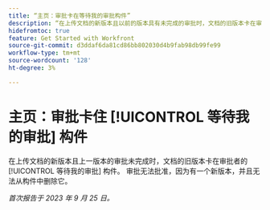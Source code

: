 ```yaml
---
title: “主页：审批卡在等待我的审批构件”
description: “在上传文档的新版本且以前的版本具有未完成的审批时，文档的旧版本卡在审批者的等待我的审批构件上。 审批无法批准，因为有一个新版本，并且无法从构件中删除它。”
hidefromtoc: true
feature: Get Started with Workfront
source-git-commit: d3ddaf6da81cd86bb802030d4b9fab98db99fe99
workflow-type: tm+mt
source-wordcount: '128'
ht-degree: 3%

---
```



# 主页：审批卡住 [!UICONTROL 等待我的审批] 构件

<!--on WF and WFP TOCs-->

在上传文档的新版本且上一版本的审批未完成时，文档的旧版本卡在审批者的 [!UICONTROL 等待我的审批] 构件。 审批无法批准，因为有一个新版本，并且无法从构件中删除它。

_首次报告于 2023 年 9 月 25 日。_
